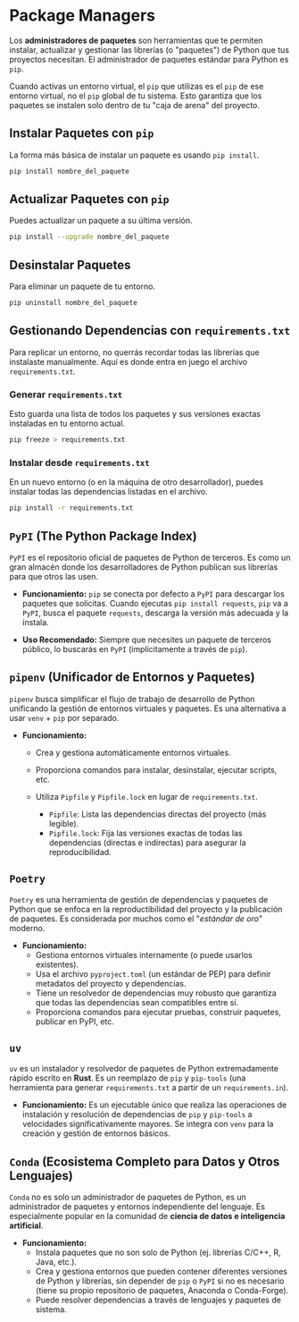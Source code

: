 # Package Managers

Los **administradores de paquetes** son herramientas que te permiten instalar, actualizar y gestionar las librerías (o "paquetes") de Python que tus proyectos necesitan. El administrador de paquetes estándar para Python es `pip`.

Cuando activas un entorno virtual, el `pip` que utilizas es el `pip` de ese entorno virtual, no el `pip` global de tu sistema. Esto garantiza que los paquetes se instalen solo dentro de tu "caja de arena" del proyecto.

## Instalar Paquetes con `pip`

La forma más básica de instalar un paquete es usando `pip install`.

```bash
pip install nombre_del_paquete
```

## Actualizar Paquetes con `pip`

Puedes actualizar un paquete a su última versión.

```bash
pip install --upgrade nombre_del_paquete
```

## Desinstalar Paquetes

Para eliminar un paquete de tu entorno.

```bash
pip uninstall nombre_del_paquete
```

## Gestionando Dependencias con `requirements.txt`

Para replicar un entorno, no querrás recordar todas las librerías que instalaste manualmente. Aquí es donde entra en juego el archivo `requirements.txt`.

### Generar `requirements.txt`

Esto guarda una lista de todos los paquetes y sus versiones exactas instaladas en tu entorno actual.

```bash
pip freeze > requirements.txt
```

### Instalar desde `requirements.txt`

En un nuevo entorno (o en la máquina de otro desarrollador), puedes instalar todas las dependencias listadas en el archivo.

```bash
pip install -r requirements.txt
```

## `PyPI` (The Python Package Index)

`PyPI` es el repositorio oficial de paquetes de Python de terceros. Es como un gran almacén donde los desarrolladores de Python publican sus librerías para que otros las usen.

- **Funcionamiento:** `pip` se conecta por defecto a `PyPI` para descargar los paquetes que solicitas. Cuando ejecutas `pip install requests`, `pip` va a `PyPI`, busca el paquete `requests`, descarga la versión más adecuada y la instala.

- **Uso Recomendado:** Siempre que necesites un paquete de terceros público, lo buscarás en `PyPI` (implícitamente a través de `pip`).

## `pipenv` (Unificador de Entornos y Paquetes)

`pipenv` busca simplificar el flujo de trabajo de desarrollo de Python unificando la gestión de entornos virtuales y paquetes. Es una alternativa a usar `venv` + `pip` por separado.

- **Funcionamiento:**

  - Crea y gestiona automáticamente entornos virtuales.
  - Proporciona comandos para instalar, desinstalar, ejecutar scripts, etc.
  - Utiliza `Pipfile` y `Pipfile.lock` en lugar de `requirements.txt`.

    - `Pipfile`: Lista las dependencias directas del proyecto (más legible).
    - `Pipfile.lock`: Fija las versiones exactas de todas las dependencias (directas e indirectas) para asegurar la reproducibilidad.

## `Poetry`

`Poetry` es una herramienta de gestión de dependencias y paquetes de Python que se enfoca en la reproductibilidad del proyecto y la publicación de paquetes. Es considerada por muchos como el "_estándar de oro_" moderno.

- **Funcionamiento:**
  - Gestiona entornos virtuales internamente (o puede usarlos existentes).
  - Usa el archivo `pyproject.toml` (un estándar de PEP) para definir metadatos del proyecto y dependencias.
  - Tiene un resolvedor de dependencias muy robusto que garantiza que todas las dependencias sean compatibles entre sí.
  - Proporciona comandos para ejecutar pruebas, construir paquetes, publicar en PyPI, etc.

## `uv`

`uv` es un instalador y resolvedor de paquetes de Python extremadamente rápido escrito en **Rust**. Es un reemplazo de `pip` y `pip-tools` (una herramienta para generar `requirements.txt` a partir de un `requirements.in`).

- **Funcionamiento:** Es un ejecutable único que realiza las operaciones de instalación y resolución de dependencias de `pip` y `pip-tools` a velocidades significativamente mayores. Se integra con `venv` para la creación y gestión de entornos básicos.

## `Conda` (Ecosistema Completo para Datos y Otros Lenguajes)

`Conda` no es solo un administrador de paquetes de Python, es un administrador de paquetes y entornos independiente del lenguaje. Es especialmente popular en la comunidad de **ciencia de datos e inteligencia artificial**.

- **Funcionamiento:**
  - Instala paquetes que no son solo de Python (ej. librerías C/C++, R, Java, etc.).
  - Crea y gestiona entornos que pueden contener diferentes versiones de Python y librerías, sin depender de `pip` o `PyPI` si no es necesario (tiene su propio repositorio de paquetes, Anaconda o Conda-Forge).
  - Puede resolver dependencias a través de lenguajes y paquetes de sistema.
